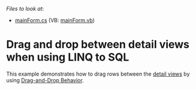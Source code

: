 <!-- default file list -->
*Files to look at*:

* [mainForm.cs](./CS/mainForm.cs) (VB: [mainForm.vb](./VB/mainForm.vb))
<!-- default file list end -->
# Drag and drop between detail views when using LINQ to SQL


<p>This example demonstrates how to drag rows between the <a href="https://docs.devexpress.com/WindowsForms/3473/controls-and-libraries/data-grid/master-detail-relationships">detail views</a> by using <a href="https://docs.devexpress.com/WindowsForms/118656/common-features/behaviors/drag-and-drop-behavior">Drag-and-Drop Behavior</a>.</p>

<br/>


